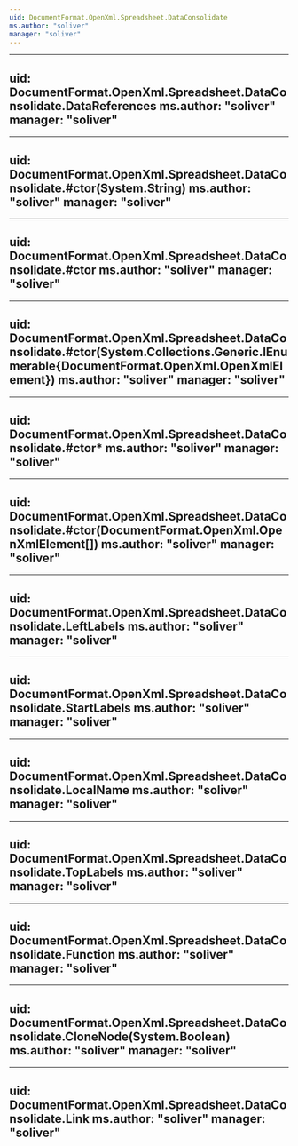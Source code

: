 ```yaml
---
uid: DocumentFormat.OpenXml.Spreadsheet.DataConsolidate
ms.author: "soliver"
manager: "soliver"
---
```


---
uid: DocumentFormat.OpenXml.Spreadsheet.DataConsolidate.DataReferences
ms.author: "soliver"
manager: "soliver"
---

---
uid: DocumentFormat.OpenXml.Spreadsheet.DataConsolidate.#ctor(System.String)
ms.author: "soliver"
manager: "soliver"
---

---
uid: DocumentFormat.OpenXml.Spreadsheet.DataConsolidate.#ctor
ms.author: "soliver"
manager: "soliver"
---

---
uid: DocumentFormat.OpenXml.Spreadsheet.DataConsolidate.#ctor(System.Collections.Generic.IEnumerable{DocumentFormat.OpenXml.OpenXmlElement})
ms.author: "soliver"
manager: "soliver"
---

---
uid: DocumentFormat.OpenXml.Spreadsheet.DataConsolidate.#ctor*
ms.author: "soliver"
manager: "soliver"
---

---
uid: DocumentFormat.OpenXml.Spreadsheet.DataConsolidate.#ctor(DocumentFormat.OpenXml.OpenXmlElement[])
ms.author: "soliver"
manager: "soliver"
---

---
uid: DocumentFormat.OpenXml.Spreadsheet.DataConsolidate.LeftLabels
ms.author: "soliver"
manager: "soliver"
---

---
uid: DocumentFormat.OpenXml.Spreadsheet.DataConsolidate.StartLabels
ms.author: "soliver"
manager: "soliver"
---

---
uid: DocumentFormat.OpenXml.Spreadsheet.DataConsolidate.LocalName
ms.author: "soliver"
manager: "soliver"
---

---
uid: DocumentFormat.OpenXml.Spreadsheet.DataConsolidate.TopLabels
ms.author: "soliver"
manager: "soliver"
---

---
uid: DocumentFormat.OpenXml.Spreadsheet.DataConsolidate.Function
ms.author: "soliver"
manager: "soliver"
---

---
uid: DocumentFormat.OpenXml.Spreadsheet.DataConsolidate.CloneNode(System.Boolean)
ms.author: "soliver"
manager: "soliver"
---

---
uid: DocumentFormat.OpenXml.Spreadsheet.DataConsolidate.Link
ms.author: "soliver"
manager: "soliver"
---
